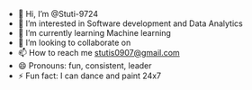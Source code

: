 - 👋 Hi, I’m @Stuti-9724
- 👀 I’m interested in Software development and Data Analytics
- 🌱 I’m currently learning Machine learning
- 💞️ I’m looking to collaborate on 
- 📫 How to reach me stutis0907@gmail.com
- 😄 Pronouns: fun, consistent, leader
- ⚡ Fun fact: I can dance and paint 24x7

<!---
Stuti-9724/Stuti-9724 is a ✨ special ✨ repository because its `README.md` (this file) appears on your GitHub profile.
You can click the Preview link to take a look at your changes.
--->
